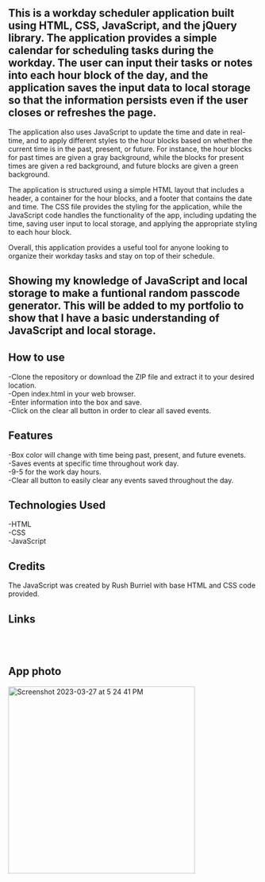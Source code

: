 # <Busy day scheduler>
  
## This is a workday scheduler application built using HTML, CSS, JavaScript, and the jQuery library. The application provides a simple calendar for scheduling tasks during the workday. The user can input their tasks or notes into each hour block of the day, and the application saves the input data to local storage so that the information persists even if the user closes or refreshes the page.

The application also uses JavaScript to update the time and date in real-time, and to apply different styles to the hour blocks based on whether the current time is in the past, present, or future. For instance, the hour blocks for past times are given a gray background, while the blocks for present times are given a red background, and future blocks are given a green background.

The application is structured using a simple HTML layout that includes a header, a container for the hour blocks, and a footer that contains the date and time. The CSS file provides the styling for the application, while the JavaScript code handles the functionality of the app, including updating the time, saving user input to local storage, and applying the appropriate styling to each hour block.

Overall, this application provides a useful tool for anyone looking to organize their workday tasks and stay on top of their schedule.
  
## Showing my knowledge of JavaScript and local storage to make a funtional random passcode generator. This will be added to my portfolio to show that I have a basic understanding of JavaScript and local storage. 

## How to use
-Clone the repository or download the ZIP file and extract it to your desired location.<br>
-Open index.html in your web browser.<br>
-Enter information into the box and save.<br>
-Click on the clear all button in order to clear all saved events.<br>
## Features
-Box color will change with time being past, present, and future evenets.<br>
-Saves events at specific time throughout work day.<br>
-9-5 for the work day hours.<br>
-Clear all button to easily clear any events saved throughout the day.<br>

## Technologies Used
-HTML<br>
-CSS<br>
-JavaScript<br>
  
  
## Credits
The JavaScript was created by Rush Burriel with base HTML and CSS code provided.
  
## Links
 <br>
 <br>

  ## App photo
  <img width="376" alt="Screenshot 2023-03-27 at 5 24 41 PM" src="https://user-images.githubusercontent.com/123046249/228110811-94a3f4ae-05fc-473a-9346-7f25e51c047f.png">
